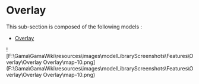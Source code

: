 # Overlay

This sub-section is composed of the following models :

* [Overlay](references#OverlayOverlay)

![F:\Gama\GamaWiki\resources\images\modelLibraryScreenshots\Features\Overlay\Overlay Overlay\map-10.png](F:\Gama\GamaWiki\resources\images\modelLibraryScreenshots\Features\Overlay\Overlay Overlay\map-10.png)

